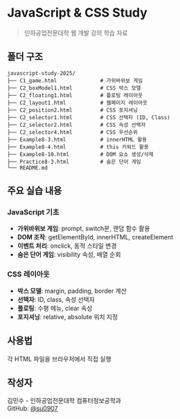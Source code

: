 # JavaScript & CSS Study

> 인하공업전문대학 웹 개발 강의 학습 자료

## 폴더 구조

```
javascript-study-2025/
├── C1_game.html              # 가위바위보 게임
├── C2_boxModel1.html         # CSS 박스 모델
├── C2_floating1.html         # 플로팅 레이아웃
├── C2_layout1.html           # 웹페이지 레이아웃
├── C2_position2.html         # CSS 포지셔닝
├── C2_selector1.html         # CSS 선택자 (ID, Class)
├── C2_selector2.html         # CSS 속성 선택자
├── C2_selector4.html         # CSS 우선순위
├── Example8-3.html           # innerHTML 활용
├── Example8-4.html           # this 키워드 활용
├── Example8-10.html          # DOM 요소 생성/삭제
├── Practice8-3.html          # 숨은 단어 게임
└── README.md
```

## 주요 실습 내용

### JavaScript 기초

- **가위바위보 게임**: prompt, switch문, 랜덤 함수 활용
- **DOM 조작**: getElementById, innerHTML, createElement
- **이벤트 처리**: onclick, 동적 스타일 변경
- **숨은 단어 게임**: visibility 속성, 배열 순회

### CSS 레이아웃

- **박스 모델**: margin, padding, border 계산
- **선택자**: ID, class, 속성 선택자
- **플로팅**: 수평 메뉴, clear 속성
- **포지셔닝**: relative, absolute 위치 지정

## 사용법

각 HTML 파일을 브라우저에서 직접 실행

## 작성자

김민수 - 인하공업전문대학 컴퓨터정보공학과  
GitHub: [@su0907](https://github.com/su0907)

